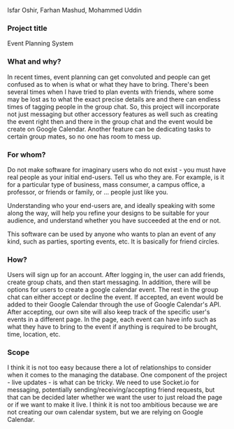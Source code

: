 Isfar Oshir, Farhan Mashud, Mohammed Uddin

### Project title
Event Planning System

### What and why?

In recent times, event planning can get convoluted and people can get confused as to when is what or what they have to bring. There's been several times when I have tried to plan events with friends, where some may be lost as to what the exact precise details are and there can endless times of tagging people in the group chat. So, this project will incorporate not just messaging but other accessory features as well such as creating the event right then and there in the group chat and the event would be create on Google Calendar. Another feature can be dedicating tasks to certain group mates, so no one has room to mess up.

### For whom?

Do not make software for imaginary users who do not exist - you must have real people as your initial end-users.  Tell us who they are.  For example, is it for a particular type of business, mass consumer, a campus office, a professor, or friends or family, or ... people just like you.

Understanding who your end-users are, and ideally speaking with some along the way, will help you refine your designs to be suitable for your audience, and understand whether you have succeeded at the end or not.

This software can be used by anyone who wants to plan an event of any kind, such as parties, sporting events, etc. It is basically for friend circles.

### How?

Users will sign up for an account. After logging in, the user can add friends, create group chats, and then start messaging. In addition, there will be options for users to create a google calendar event. The rest in the group chat can either accept or decline the event. If accepted, an event would be added to their Google Calendar through the use of Google Calendar's API. After accepting, our own site will also keep track of the specific user's events in a different page. In the page, each event can have info such as what they have to bring to the event if anything is required to be brought, time, location, etc. 

### Scope

I think it is not too easy because there a lot of relationships to consider when it comes to the managing the database. One component of the project - live updates - is what can be tricky. We need to use Socket.io for messaging, potentially sending/receiving/accepting friend requests, but that can be decided later whether we want the user to just reload the page or if we want to make it live.  I think it is not too ambitious because we are not creating our own calendar system, but we are relying on Google Calendar.
